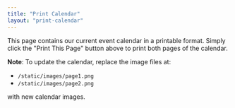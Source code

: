 ```yaml
---
title: "Print Calendar"
layout: "print-calendar"
---
```


This page contains our current event calendar in a printable format. Simply click the "Print This Page" button above to print both pages of the calendar.

**Note**: To update the calendar, replace the image files at:
- `/static/images/page1.png` 
- `/static/images/page2.png`

with new calendar images.
